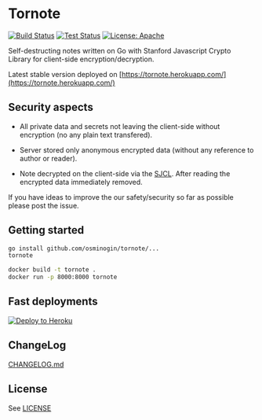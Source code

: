 # Tornote 

[![Build Status](https://github.com/osminogin/tornote/workflows/Builds/badge.svg?branch=master)](https://github.com/osminogin/tornote/actions?query=workflow%3ABuilds) [![Test Status](https://github.com/osminogin/tornote/workflows/Tests/badge.svg?branch=master)](https://github.com/osminogin/tornote/actions?query=workflow%3ATests) [![License: Apache](https://img.shields.io/badge/License-Apache-black.svg)](https://raw.githubusercontent.com/osminogin/tornote/master/LICENSE)

Self-destructing notes written on Go with Stanford Javascript Crypto Library for client-side encryption/decryption.

Latest stable version deployed on [https://tornote.herokuapp.com/](https://tornote.herokuapp.com/)

## Security aspects

- All private data and secrets not leaving the client-side without encryption (no any plain text transfered).

- Server stored only anonymous encrypted data (without any reference to author or reader).
 
- Note decrypted on the client-side via the [SJCL](https://crypto.stanford.edu/sjcl/). After reading the encrypted data immediately removed.

If you have ideas to improve the our safety/security so far as possible please post the issue.

## Getting started

```bash
go install github.com/osminogin/tornote/...
tornote
```

```bash
docker build -t tornote .
docker run -p 8000:8000 tornote
```

## Fast deployments

[![Deploy to Heroku](https://www.herokucdn.com/deploy/button.svg)](https://heroku.com/deploy)


## ChangeLog

[CHANGELOG.md](https://raw.githubusercontent.com/osminogin/tornote/master/CHANGELOG.md)

## License

See [LICENSE](https://raw.githubusercontent.com/osminogin/tornote/master/LICENSE)
